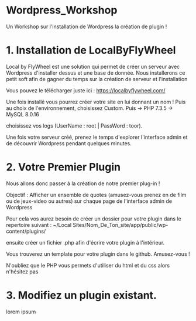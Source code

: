 # Wordpress_Workshop

Un Workshop sur l'installation de Wordpress la création de plugin !


# 1. Installation de LocalByFlyWheel


Local by FlyWheel est une solution qui permet de créer un serveur avec Wordpress d'installer dessus et une base de donnée.
Nous installerons ce petit soft afin de gagner du temps sur la création de serveur et l'installation 

Vous pouvez le télécharger juste ici : https://localbyflywheel.com/

Une fois installé vous pourrez créer votre site en lui donnant un nom ! Puis au choix de l'environnement, choisissez Custom.
Puis -> PHP 7.3.5
     -> MySQL 8.0.16

choisissez vos logs (UserName : root | PassWord : toor).

Une fois votre serveur créé, prenez le temps d'explorer l'interface admin et de découvrir Wordpress pendant quelques minutes.


# 2. Votre Premier Plugin


Nous allons donc passer à la création de notre premier plug-in !

Objectif : Afficher un ensemble de quotes (amusez-vous prenez en de film ou de jeux-video ou autres) sur chaque page de l'interface admin de Wordpress

Pour cela vos aurez besoin de créer un dossier pour votre plugin dans le repertoire suivant :
~/Local Sites/Nom_De_Ton_site/app/public/wp-content/plugins/

ensuite créer un fichier .php afin d'écrire votre plugin à l'intérieur.

Vous trouverez un template pour votre plugin dans le github. Amusez-vous !

N'oubliez que le PHP vous permets d'utiliser du html et du css alors n'hésitez pas


# 3. Modifiez un plugin existant.

lorem ipsum
